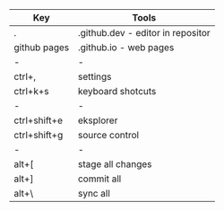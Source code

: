 

| Key | Tools |
| --- | ----- |
| .   | .github.dev - editor in repositor |
| github pages   | .github.io - web pages |
| -   | - |
| ctrl+,   | settings |
| ctrl+k+s   | keyboard shotcuts |
| -   | - |
| ctrl+shift+e   | eksplorer |
| ctrl+shift+g   | source control |
| -   | - |
| alt+[   | stage all changes |
| alt+]   | commit all  |
| alt+\   | sync all  |
